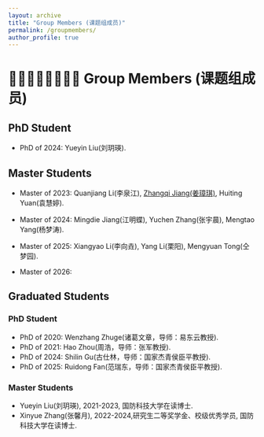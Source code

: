 ```yaml
---
layout: archive
title: "Group Members (课题组成员)"
permalink: /groupmembers/
author_profile: true
---
```


# 👨🏻‍👩🏻‍👦🏻‍👦🏻 Group Members (课题组成员)

## PhD Student

- PhD of 2024: Yueyin Liu(刘玥瑛).

## Master Students

- Master of 2023: Quanjiang Li(李泉江), [Zhangqi Jiang(姜璋琪)](https://zhangqijiang07.github.io/), Huiting Yuan(袁慧婷).

- Master of 2024: Mingdie Jiang(江明蝶), Yuchen Zhang(张宇晨), Mengtao Yang(杨梦涛).

- Master of 2025: Xiangyao Li(李向垚), Yang Li(栗阳), Mengyuan Tong(仝梦园).

- Master of 2026: 

## Graduated Students

### PhD Student
- PhD of 2020: Wenzhang Zhuge(诸葛文章，导师：易东云教授).
- PhD of 2021: Hao Zhou(周浩，导师：张军教授).
- PhD of 2024: Shilin Gu(古仕林，导师：国家杰青侯臣平教授).
- PhD of 2025: Ruidong Fan(范瑞东，导师：国家杰青侯臣平教授).

### Master Students
- Yueyin Liu(刘玥瑛), 2021-2023, 国防科技大学在读博士.
- Xinyue Zhang(张馨月), 2022-2024,研究生二等奖学金、校级优秀学员, 国防科技大学在读博士.
